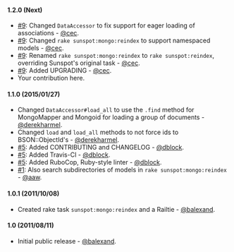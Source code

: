 #### 1.2.0 (Next)

* [#9](https://github.com/derekharmel/sunspot_mongo/pull/9): Changed `DataAccessor` to fix support for eager loading of associations - [@cec](https://github.com/cec).
* [#9](https://github.com/derekharmel/sunspot_mongo/pull/9): Changed `rake sunspot:mongo:reindex` to support namespaced models - [@cec](https://github.com/cec).
* [#9](https://github.com/derekharmel/sunspot_mongo/pull/9): Renamed `rake sunspot:mongo:reindex` to `rake sunspot:reindex`, overriding Sunspot's original task - [@cec](https://github.com/cec).
* [#9](https://github.com/derekharmel/sunspot_mongo/pull/9): Added UPGRADING - [@cec](https://github.com/cec).
* Your contribution here.

#### 1.1.0 (2015/01/27)

* Changed `DataAccessor#load_all` to use the `.find` method for MongoMapper and Mongoid for loading a group of documents - [@derekharmel](https://github.com/derekharmel).
* Changed `load` and `load_all` methods to not force ids to BSON::ObjectId's - [@derekharmel](https://github.com/derekharmel).
* [#5](https://github.com/derekharmel/sunspot_mongo/pull/5): Added CONTRIBUTING and CHANGELOG - [@dblock](https://github.com/dblock).
* [#5](https://github.com/derekharmel/sunspot_mongo/pull/5): Added Travis-CI - [@dblock](https://github.com/dblock).
* [#5](https://github.com/derekharmel/sunspot_mongo/pull/5): Added RuboCop, Ruby-style linter - [@dblock](https://github.com/dblock).
* [#1](https://github.com/derekharmel/sunspot_mongo/pull/1): Also search subdirectories of models in `rake sunspot:mongo:reindex` - [@aaw](https://github.com/aaw).

#### 1.0.1 (2011/10/08)

* Created rake task `sunspot:mongo:reindex` and a Railtie - [@balexand](https://github.com/balexand).

#### 1.0 (2011/08/11)

* Initial public release - [@balexand](https://github.com/balexand).

